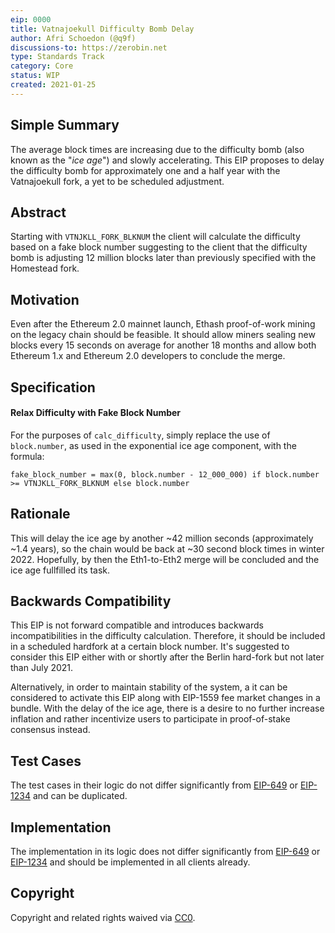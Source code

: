 ```yaml
---
eip: 0000
title: Vatnajoekull Difficulty Bomb Delay
author: Afri Schoedon (@q9f)
discussions-to: https://zerobin.net
type: Standards Track
category: Core
status: WIP
created: 2021-01-25
---
```


## Simple Summary
The average block times are increasing due to the difficulty bomb (also known as the "_ice age_") and slowly accelerating. This EIP proposes to delay the difficulty bomb for approximately one and a half year with the Vatnajoekull fork, a yet to be scheduled adjustment.

## Abstract
Starting with `VTNJKLL_FORK_BLKNUM` the client will calculate the difficulty based on a fake block number suggesting to the client that the difficulty bomb is adjusting 12 million blocks later than previously specified with the Homestead fork.

## Motivation
Even after the Ethereum 2.0 mainnet launch, Ethash proof-of-work mining on the legacy chain should be feasible. It should allow miners sealing new blocks every 15 seconds on average for another 18 months and allow both Ethereum 1.x and Ethereum 2.0 developers to conclude the merge.

## Specification
#### Relax Difficulty with Fake Block Number
For the purposes of `calc_difficulty`, simply replace the use of `block.number`, as used in the exponential ice age component, with the formula:

    fake_block_number = max(0, block.number - 12_000_000) if block.number >= VTNJKLL_FORK_BLKNUM else block.number

## Rationale
This will delay the ice age by another ~42 million seconds (approximately ~1.4 years), so the chain would be back at ~30 second block times in winter 2022. Hopefully, by then the Eth1-to-Eth2 merge will be concluded and the ice age fullfilled its task.

## Backwards Compatibility
This EIP is not forward compatible and introduces backwards incompatibilities in the difficulty calculation. Therefore, it should be included in a scheduled hardfork at a certain block number. It's suggested to consider this EIP either with or shortly after the Berlin hard-fork but not later than July 2021.

Alternatively, in order to maintain stability of the system, a it can be considered to activate this EIP along with EIP-1559 fee market changes in a bundle. With the delay of the ice age, there is a desire to no further increase inflation and rather incentivize users to participate in proof-of-stake consensus instead. 

## Test Cases
The test cases in their logic do not differ significantly from [EIP-649](./eip-649.md) or [EIP-1234](./eip-1234.md) and can be duplicated.

## Implementation
The implementation in its logic does not differ significantly from [EIP-649](./eip-649.md) or [EIP-1234](./eip-1234.md) and should be implemented in all clients already.

## Copyright
Copyright and related rights waived via [CC0](https://creativecommons.org/publicdomain/zero/1.0/).
